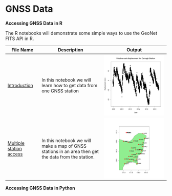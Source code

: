 # GNSS Data

 **Accessing GNSS Data in R**
 
The R notebooks will demonstrate some simple ways to use the GeoNet FITS API in R.

File Name                     | Description  | Output
----------------------------- | -------------|---------------------------------------
[Introduction](R/Introduction_to_GNSS_data_using_FITS_in_R.ipynb)|In this notebook we will learn how to get data from one GNSS station | <img src="R/plot.png">
[Multiple station access](R/Multiple_station_access_for_GNSS_data_in_R.ipynb)|In this notebook we will make a map of GNSS stations in an area then get the data from the station. | <img src="R/map.png">

 **Accessing GNSS Data in Python**
